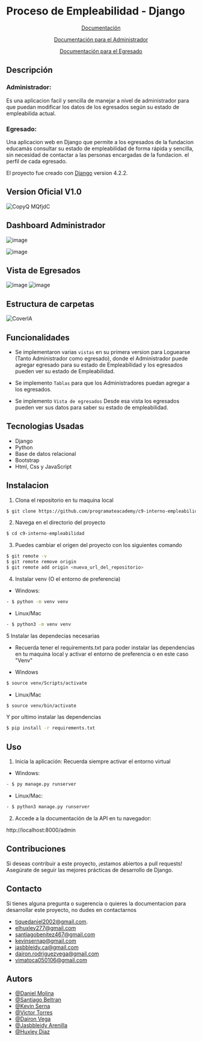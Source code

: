 # Proceso de Empleabilidad - Django

<p align="center">
<a href="https://right-quotation-339.notion.site/Educam-s-a5ce6e853a964fc289c8c35e0ac6a63d">Documentación</a>

<p align="center">
<a href="https://right-quotation-339.notion.site/Educam-s-a5ce6e853a964fc289c8c35e0ac6a63d">Documentación para el Administrador</a>
<br/>
<p align="center">
<a href="https://drive.google.com/file/d/1v-_DhD2Zv9vz3Ft6GQdqdVanfbj-LU_W/view?usp=sharing">Documentación para el Egresado</a>
<br/>

## Descripción
### Administrador:
Es una aplicacion facil y sencilla de manejar a nivel de administrador para que puedan modificar los datos de los egresados según su estado de empleabilida actual.

### Egresado:
Una aplicacion web en Django que permite a los egresados de la fundacion educamás consultar su estado de empleabilidad de forma rápida y sencilla, sin necesidad de contactar a las personas encargadas de la fundacion. el perfil de cada egresado.


El proyecto fue creado con [Django](https://www.djangoproject.com/) version 4.2.2.

## Version Oficial V1.0

![CopyQ MQfjdC](https://github.com/programateacademy/c9-interno-empleabilidad/assets/90277397/7d72e038-f047-488a-985a-7a3de5fed5c5)



## Dashboard Administrador

![image](https://github.com/programateacademy/c9-interno-empleabilidad/assets/90277397/411cc87e-7671-4df5-b4a7-ef538b7e1aac)

![image](https://github.com/programateacademy/c9-interno-empleabilidad/assets/90277397/9eda8b0d-5dc6-4a19-974a-1b1df6b39b92)

## Vista de Egresados
![image](https://github.com/programateacademy/c9-interno-empleabilidad/assets/90277397/ffde5dd7-6efb-486f-bdee-ef035dfd677c)
![image](https://github.com/programateacademy/c9-interno-empleabilidad/assets/90277397/5ebad1a8-4a2d-45b1-887c-05910728481e)





## Estructura de carpetas
![CoverIA](https://github.com/programateacademy/c9-interno-empleabilidad/assets/90277397/c95bdd28-b36d-479f-a04f-2971c36256cf)




## Funcionalidades

- Se implementaron varias `vistas` en su primera version para Loguearse (Tanto Administrador como egresado), donde el Administrador puede agregar egresado para su estado de Empleabilidad y los egresados pueden ver su estado de Empleabilidad.

- Se implemento `Tablas` para que los Administradores puedan agregar a los egresados.

- Se implemento `Vista de egresados` Desde esa vista los egresados pueden ver sus datos para saber su estado de empleabilidad.

## Tecnologias Usadas
- Django
- Python
- Base de datos relacional
- Bootstrap
- Html, Css y JavaScript

## Instalacion

1. Clona el repositorio en tu maquina local
```bash
$ git clone https://github.com/programateacademy/c9-interno-empleabilidad.git
```

2. Navega en el directorio del proyecto 
```bash
$ cd c9-interno-empleabilidad
```

3. Puedes cambiar el origen del proyecto con los siguientes comando

```bash
$ git remote -v
$ git remote remove origin
$ git remote add origin <nueva_url_del_repositorio>
```

4. Instalar venv (O el entorno de preferencia)
- Windows:
```bash
- $ python -m venv venv
```
- Linux/Mac
```bash
- $ python3 -m venv venv
```


5 Instalar las dependecias necesarias
- Recuerda tener el requirements.txt para poder instalar las dependencias en tu maquina local y activar el entorno de preferencia o en este caso "Venv"

- Windows
```bash
$ source venv/Scripts/activate
```

- Linux/Mac
```bash
$ source venv/bin/activate
```
Y por ultimo instalar las dependencias

```bash
$ pip install -r requirements.txt
```

## Uso

1. Inicia la aplicación: Recuerda siempre activar el entorno virtual

- Windows:

```bash
- $ py manage.py runserver 
```

- Linux/Mac:

```bash
- $ python3 manage.py runserver
```

2. Accede a la documentación de la API en tu navegador:

http://localhost:8000/admin

## Contribuciones

Si deseas contribuir a este proyecto, ¡estamos abiertos a pull requests! Asegúrate de seguir las mejores prácticas de desarrollo de Django.


## Contacto

Si tienes alguna pregunta o sugerencia o quieres la documentacion para desarrollar este proyecto, no dudes en contactarnos
- [tiquedaniel2002@gmail.com](tiquedaniel2002@gmail.com).
- [elhuxley277@gmail.com](elhuxley277@gmail.com)
- [santiagobenitez467@gmail.com](santiagobenitez467@gmail.com)
- [kevinsernap@gmail.com](kevinsernap@gmail.com)
- [jasbbleidy.ca@gmail.com](jasbbleidy.ca@gmail.com)
- [dairon.rodriguezvega@gmail.com](dairon.rodriguezvega@gmail.com)
- [vimatoca050106@gmail.com](vimatoca050106@gmail.com)


## Autors

- [@Daniel Molina](https://github.com/TheLostHeaven)
- [@Santiago Beltran](https://github.com/SBenitezUran)
- [@Kevin Serna](https://github.com/KeviinSerna)
- [@Victor Torres](https://github.com/Victor050106)
- [@Dairon Vega](https://github.com/DaironRV)
- [@Jasbbleidy Arenilla](https://github.com/Jasbbleidy)
- [@Huxley Diaz](https://github.com/heisemberghuxley)
